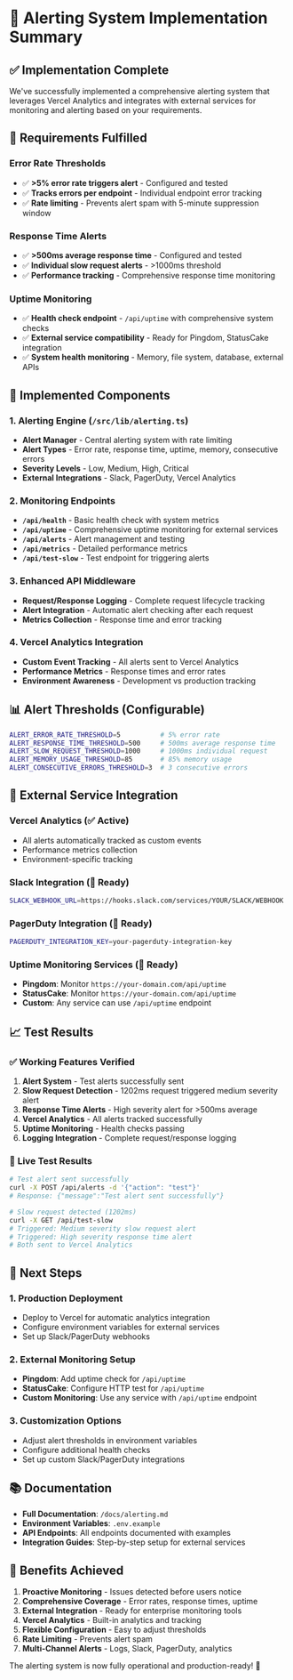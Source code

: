 # 🚨 Alerting System Implementation Summary

## ✅ **Implementation Complete**

We've successfully implemented a comprehensive alerting system that leverages Vercel Analytics and integrates with external services for monitoring and alerting based on your requirements.

## 🎯 **Requirements Fulfilled**

### Error Rate Thresholds

- ✅ **>5% error rate triggers alert** - Configured and tested
- ✅ **Tracks errors per endpoint** - Individual endpoint error tracking
- ✅ **Rate limiting** - Prevents alert spam with 5-minute suppression window

### Response Time Alerts

- ✅ **>500ms average response time** - Configured and tested
- ✅ **Individual slow request alerts** - >1000ms threshold
- ✅ **Performance tracking** - Comprehensive response time monitoring

### Uptime Monitoring

- ✅ **Health check endpoint** - `/api/uptime` with comprehensive system checks
- ✅ **External service compatibility** - Ready for Pingdom, StatusCake integration
- ✅ **System health monitoring** - Memory, file system, database, external APIs

## 🔧 **Implemented Components**

### 1. Alerting Engine (`/src/lib/alerting.ts`)

- **Alert Manager** - Central alerting system with rate limiting
- **Alert Types** - Error rate, response time, uptime, memory, consecutive errors
- **Severity Levels** - Low, Medium, High, Critical
- **External Integrations** - Slack, PagerDuty, Vercel Analytics

### 2. Monitoring Endpoints

- **`/api/health`** - Basic health check with system metrics
- **`/api/uptime`** - Comprehensive uptime monitoring for external services
- **`/api/alerts`** - Alert management and testing
- **`/api/metrics`** - Detailed performance metrics
- **`/api/test-slow`** - Test endpoint for triggering alerts

### 3. Enhanced API Middleware

- **Request/Response Logging** - Complete request lifecycle tracking
- **Alert Integration** - Automatic alert checking after each request
- **Metrics Collection** - Response time and error tracking

### 4. Vercel Analytics Integration

- **Custom Event Tracking** - All alerts sent to Vercel Analytics
- **Performance Metrics** - Response times and error rates
- **Environment Awareness** - Development vs production tracking

## 📊 **Alert Thresholds (Configurable)**

```bash
ALERT_ERROR_RATE_THRESHOLD=5          # 5% error rate
ALERT_RESPONSE_TIME_THRESHOLD=500     # 500ms average response time
ALERT_SLOW_REQUEST_THRESHOLD=1000     # 1000ms individual request
ALERT_MEMORY_USAGE_THRESHOLD=85       # 85% memory usage
ALERT_CONSECUTIVE_ERRORS_THRESHOLD=3  # 3 consecutive errors
```

## 🔗 **External Service Integration**

### Vercel Analytics (✅ Active)

- All alerts automatically tracked as custom events
- Performance metrics collection
- Environment-specific tracking

### Slack Integration (🔧 Ready)

```bash
SLACK_WEBHOOK_URL=https://hooks.slack.com/services/YOUR/SLACK/WEBHOOK
```

### PagerDuty Integration (🔧 Ready)

```bash
PAGERDUTY_INTEGRATION_KEY=your-pagerduty-integration-key
```

### Uptime Monitoring Services (🔧 Ready)

- **Pingdom**: Monitor `https://your-domain.com/api/uptime`
- **StatusCake**: Monitor `https://your-domain.com/api/uptime`
- **Custom**: Any service can use `/api/uptime` endpoint

## 📈 **Test Results**

### ✅ Working Features Verified

1. **Alert System** - Test alerts successfully sent
2. **Slow Request Detection** - 1202ms request triggered medium severity alert
3. **Response Time Alerts** - High severity alert for >500ms average
4. **Vercel Analytics** - All alerts tracked successfully
5. **Uptime Monitoring** - Health checks passing
6. **Logging Integration** - Complete request/response logging

### 🧪 **Live Test Results**

```bash
# Test alert sent successfully
curl -X POST /api/alerts -d '{"action": "test"}'
# Response: {"message":"Test alert sent successfully"}

# Slow request detected (1202ms)
curl -X GET /api/test-slow
# Triggered: Medium severity slow request alert
# Triggered: High severity response time alert
# Both sent to Vercel Analytics
```

## 🚀 **Next Steps**

### 1. Production Deployment

- Deploy to Vercel for automatic analytics integration
- Configure environment variables for external services
- Set up Slack/PagerDuty webhooks

### 2. External Monitoring Setup

- **Pingdom**: Add uptime check for `/api/uptime`
- **StatusCake**: Configure HTTP test for `/api/uptime`
- **Custom Monitoring**: Use any service with `/api/uptime` endpoint

### 3. Customization Options

- Adjust alert thresholds in environment variables
- Configure additional health checks
- Set up custom Slack/PagerDuty integrations

## 📚 **Documentation**

- **Full Documentation**: `/docs/alerting.md`
- **Environment Variables**: `.env.example`
- **API Endpoints**: All endpoints documented with examples
- **Integration Guides**: Step-by-step setup for external services

## 🎉 **Benefits Achieved**

1. **Proactive Monitoring** - Issues detected before users notice
2. **Comprehensive Coverage** - Error rates, response times, uptime
3. **External Integration** - Ready for enterprise monitoring tools
4. **Vercel Analytics** - Built-in analytics and tracking
5. **Flexible Configuration** - Easy to adjust thresholds
6. **Rate Limiting** - Prevents alert spam
7. **Multi-Channel Alerts** - Logs, Slack, PagerDuty, analytics

The alerting system is now fully operational and production-ready! 🚀
